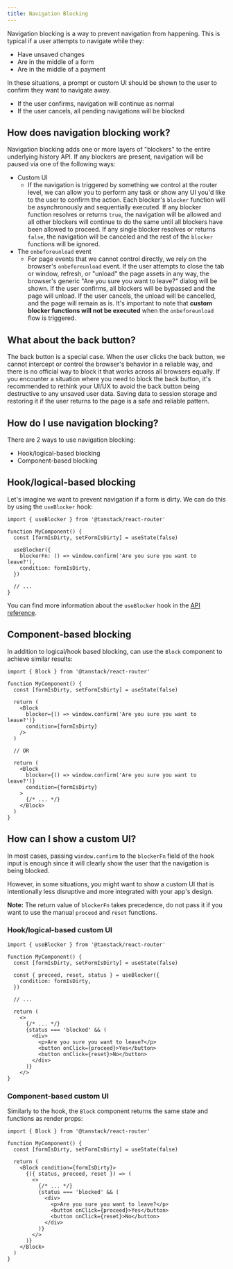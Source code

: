 ```yaml
---
title: Navigation Blocking
---
```


Navigation blocking is a way to prevent navigation from happening. This is typical if a user attempts to navigate while they:

- Have unsaved changes
- Are in the middle of a form
- Are in the middle of a payment

In these situations, a prompt or custom UI should be shown to the user to confirm they want to navigate away.

- If the user confirms, navigation will continue as normal
- If the user cancels, all pending navigations will be blocked

## How does navigation blocking work?

Navigation blocking adds one or more layers of "blockers" to the entire underlying history API. If any blockers are present, navigation will be paused via one of the following ways:

- Custom UI
  - If the navigation is triggered by something we control at the router level, we can allow you to perform any task or show any UI you'd like to the user to confirm the action. Each blocker's `blocker` function will be asynchronously and sequentially executed. If any blocker function resolves or returns `true`, the navigation will be allowed and all other blockers will continue to do the same until all blockers have been allowed to proceed. If any single blocker resolves or returns `false`, the navigation will be canceled and the rest of the `blocker` functions will be ignored.
- The `onbeforeunload` event
  - For page events that we cannot control directly, we rely on the browser's `onbeforeunload` event. If the user attempts to close the tab or window, refresh, or "unload" the page assets in any way, the browser's generic "Are you sure you want to leave?" dialog will be shown. If the user confirms, all blockers will be bypassed and the page will unload. If the user cancels, the unload will be cancelled, and the page will remain as is. It's important to note that **custom blocker functions will not be executed** when the `onbeforeunload` flow is triggered.

## What about the back button?

The back button is a special case. When the user clicks the back button, we cannot intercept or control the browser's behavior in a reliable way, and there is no official way to block it that works across all browsers equally. If you encounter a situation where you need to block the back button, it's recommended to rethink your UI/UX to avoid the back button being destructive to any unsaved user data. Saving data to session storage and restoring it if the user returns to the page is a safe and reliable pattern.

## How do I use navigation blocking?

There are 2 ways to use navigation blocking:

- Hook/logical-based blocking
- Component-based blocking

## Hook/logical-based blocking

Let's imagine we want to prevent navigation if a form is dirty. We can do this by using the `useBlocker` hook:

```tsx
import { useBlocker } from '@tanstack/react-router'

function MyComponent() {
  const [formIsDirty, setFormIsDirty] = useState(false)

  useBlocker({
    blockerFn: () => window.confirm('Are you sure you want to leave?'),
    condition: formIsDirty,
  })

  // ...
}
```

You can find more information about the `useBlocker` hook in the [API reference](../../api/router/useBlockerHook).

## Component-based blocking

In addition to logical/hook based blocking, can use the `Block` component to achieve similar results:

```tsx
import { Block } from '@tanstack/react-router'

function MyComponent() {
  const [formIsDirty, setFormIsDirty] = useState(false)

  return (
    <Block
      blocker={() => window.confirm('Are you sure you want to leave?')}
      condition={formIsDirty}
    />
  )

  // OR

  return (
    <Block
      blocker={() => window.confirm('Are you sure you want to leave?')}
      condition={formIsDirty}
    >
      {/* ... */}
    </Block>
  )
}
```

## How can I show a custom UI?

In most cases, passing `window.confirm` to the `blockerFn` field of the hook input is enough since it will clearly show the user that the navigation is being blocked.

However, in some situations, you might want to show a custom UI that is intentionally less disruptive and more integrated with your app's design.

**Note:** The return value of `blockerFn` takes precedence, do not pass it if you want to use the manual `proceed` and `reset` functions.

### Hook/logical-based custom UI

```tsx
import { useBlocker } from '@tanstack/react-router'

function MyComponent() {
  const [formIsDirty, setFormIsDirty] = useState(false)

  const { proceed, reset, status } = useBlocker({
    condition: formIsDirty,
  })

  // ...

  return (
    <>
      {/* ... */}
      {status === 'blocked' && (
        <div>
          <p>Are you sure you want to leave?</p>
          <button onClick={proceed}>Yes</button>
          <button onClick={reset}>No</button>
        </div>
      )}
    </>
}
```

### Component-based custom UI

Similarly to the hook, the `Block` component returns the same state and functions as render props:

```tsx
import { Block } from '@tanstack/react-router'

function MyComponent() {
  const [formIsDirty, setFormIsDirty] = useState(false)

  return (
    <Block condition={formIsDirty}>
      {({ status, proceed, reset }) => (
        <>
          {/* ... */}
          {status === 'blocked' && (
            <div>
              <p>Are you sure you want to leave?</p>
              <button onClick={proceed}>Yes</button>
              <button onClick={reset}>No</button>
            </div>
          )}
        </>
      )}
    </Block>
  )
}
```
